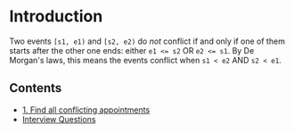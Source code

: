 # Introduction

Two events `[s1, e1)` and `[s2, e2)` do _not_ conflict if and only if one of them starts after the other one ends: either `e1 <= s2` OR `e2 <= s1`. By De Morgan's laws, this means the events conflict when `s1 < e2` AND `s2 < e1`.

## Contents
* [1. Find all conflicting appointments](1.md)
* [Interview Questions](interview-questions.md)